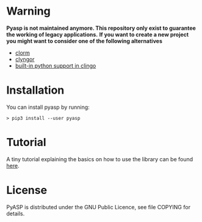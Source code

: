 # Warning 

**Pyasp is not maintained anymore. This repository only exist to guarantee the working of legacy applications.**
**If you want to create a new project you might want to consider one of the following alternatives**
+ [clorm](https://github.com/daveraja/clorm)
+ [clyngor](https://github.com/Aluriak/clyngor)
+ [built-in python support in clingo](https://github.com/potassco/clingo)



# Installation

You can install pyasp by running:

    > pip3 install --user pyasp

# Tutorial

A tiny tutorial explaining the basics on how to use the library can be found [here](https://sthiele.github.io/posts/2015/october/pyasp_intro.html).


# License

PyASP is distributed under the GNU Public Licence, see file COPYING for
details.
